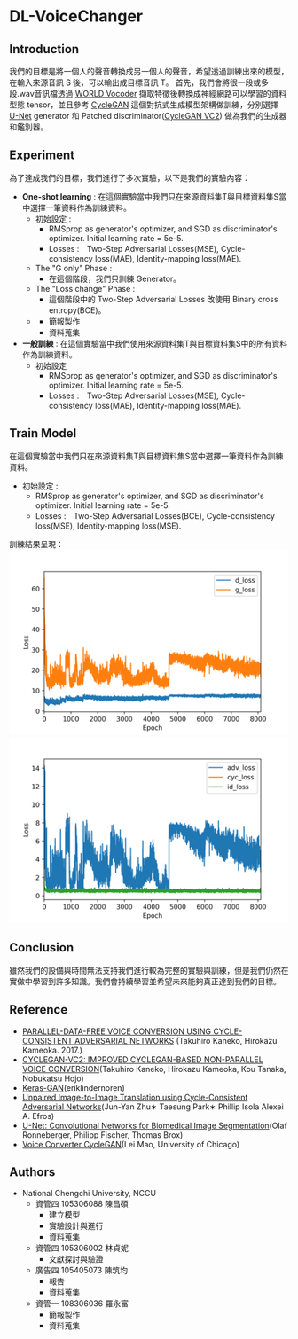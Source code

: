 # DL-VoiceChanger #
## Introduction ##
我們的目標是將一個人的聲音轉換成另一個人的聲音，希望透過訓練出來的模型，在輸入來源音訊 S 後，可以輸出成目標音訊 T。
首先，我們會將很一段或多段.wav音訊檔透過 [WORLD Vocoder](https://github.com/JeremyCCHsu/Python-Wrapper-for-World-Vocoder) 擷取特徵後轉換成神經網路可以學習的資料型態 tensor，並且參考 [CycleGAN](https://junyanz.github.io/CycleGAN/) 這個對抗式生成模型架構做訓練，分別選擇 [U-Net](https://lmb.informatik.uni-freiburg.de/people/ronneber/u-net/) generator 和 Patched discriminator([CycleGAN VC2](http://www.kecl.ntt.co.jp/people/kaneko.takuhiro/projects/cyclegan-vc2/index.html)) 做為我們的生成器和鑑別器。

## Experiment ##
為了達成我們的目標，我們進行了多次實驗，以下是我們的實驗內容：
* __One-shot learning__ :
在這個實驗當中我們只在來源資料集T與目標資料集S當中選擇一筆資料作為訓練資料。
  * 初始設定 :
    * RMSprop as generator's optimizer, and SGD as discriminator's optimizer. Initial learning rate = 5e-5.
    * Losses :　Two-Step Adversarial Losses(MSE), Cycle-consistency loss(MAE), Identity-mapping loss(MAE).
  * The "G only" Phase :
    * 在這個階段，我們只訓練 Generator。
  * The "Loss change" Phase :
    * 這個階段中的 Two-Step Adversarial Losses 改使用 Binary cross entropy(BCE)。
  * 
    * 簡報製作
    * 資料蒐集
* __一般訓練__ :
在這個實驗當中我們使用來源資料集T與目標資料集S中的所有資料作為訓練資料。
  * 初始設定
    * RMSprop as generator's optimizer, and SGD as discriminator's optimizer. Initial learning rate = 5e-5.
    * Losses :　Two-Step Adversarial Losses(MSE), Cycle-consistency loss(MAE), Identity-mapping loss(MAE).
## Train Model
在這個實驗當中我們只在來源資料集T與目標資料集S當中選擇一筆資料作為訓練資料。
  * 初始設定 :
    * RMSprop as generator's optimizer, and SGD as discriminator's optimizer. Initial learning rate = 5e-5.
    * Losses :　Two-Step Adversarial Losses(BCE), Cycle-consistency loss(MSE), Identity-mapping loss(MSE).  

訓練結果呈現：
![image](images/loss.png)
![image](images/g_loss.png)
## Conclusion ##
雖然我們的設備與時間無法支持我們進行較為完整的實驗與訓練，但是我們仍然在實做中學習到許多知識。我們會持續學習並希望未來能夠真正達到我們的目標。
## Reference ##
* [PARALLEL-DATA-FREE VOICE CONVERSION USING CYCLE-CONSISTENT ADVERSARIAL NETWORKS](https://arxiv.org/pdf/1711.11293.pdf) (Takuhiro Kaneko, Hirokazu Kameoka. 2017.)
* [CYCLEGAN-VC2: IMPROVED CYCLEGAN-BASED NON-PARALLEL VOICE CONVERSION](https://arxiv.org/pdf/1904.04631.pdf)(Takuhiro Kaneko, Hirokazu Kameoka, Kou Tanaka, Nobukatsu Hojo)
* [Keras-GAN](https://github.com/eriklindernoren/Keras-GAN)(eriklindernoren)
* [Unpaired Image-to-Image Translation using Cycle-Consistent Adversarial Networks](https://arxiv.org/pdf/1703.10593.pdf)(Jun-Yan Zhu∗ Taesung Park∗ Phillip Isola Alexei A. Efros)
* [U-Net: Convolutional Networks for Biomedical Image Segmentation](https://arxiv.org/pdf/1505.04597.pdf)(Olaf Ronneberger, Philipp Fischer, Thomas Brox)
* [Voice Converter CycleGAN](https://github.com/leimao/Voice_Converter_CycleGAN)(Lei Mao, University of Chicago)
## Authors
* National Chengchi University, NCCU
  * 資管四 105306088 陳昌碩
    * 建立模型
    * 實驗設計與進行
    * 資料蒐集
  * 資管四 105306002 林貞妮
    * 文獻探討與驗證
  * 廣告四 105405073 陳筑均
    * 報告
    * 資料蒐集
  * 資管一 108306036 羅永富
    * 簡報製作
    * 資料蒐集
